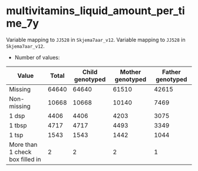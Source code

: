 # multivitamins_liquid_amount_per_time_7y
Variable mapping to `JJ528` in `Skjema7aar_v12`.
Variable mapping to `JJ528` in `Skjema7aar_v12`.
- Number of values:

| Value | Total | Child genotyped | Mother genotyped | Father genotyped |
| ----- | ----- | --------------- | ---------------- | ---------------- |
| Missing | 64640 | 64640 | 61510 | 42615 |
| Non-missing | 10668 | 10668 | 10140 | 7469 |
| 1 dsp     | 4406 | 4406 | 4203 |3075 |
| 1 tbsp | 4717 | 4717 | 4493 |3349 |
| 1 tsp    | 1543 | 1543 | 1442 |1044 |
| More than 1 check box filled in | 2 | 2 | 2 |1 |



